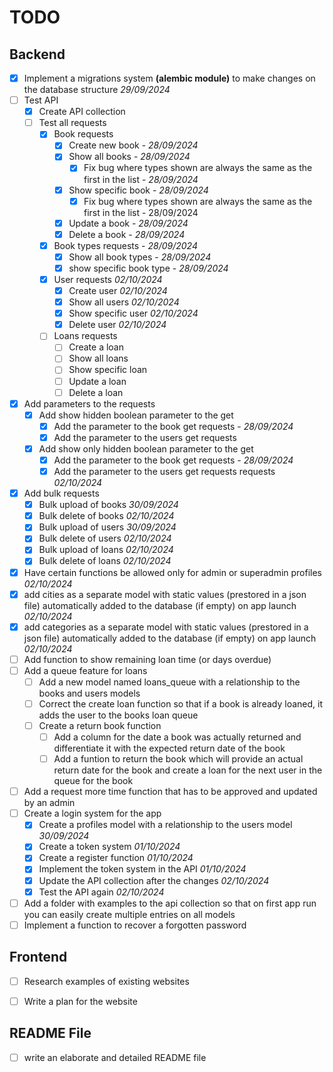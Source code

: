 # TODO

## Backend
- [x] Implement a migrations system __(alembic module)__ to make changes on the database structure _29/09/2024_
- [ ] Test API
    - [x] Create API collection
    - [ ] Test all requests
        - [x] Book requests
            - [x] Create new book - _28/09/2024_
            - [x] Show all books - _28/09/2024_
                - [x] Fix bug where types shown are always the same as the first in the list - _28/09/2024_
            - [x] Show specific book - _28/09/2024_
                - [x] Fix bug where types shown are always the same as the first in the list - 28/09/2024
            - [x] Update a book - _28/09/2024_
            - [x] Delete a book - _28/09/2024_
        - [x] Book types requests - _28/09/2024_
            - [x] Show all book types - _28/09/2024_
            - [x] show specific book type - _28/09/2024_
        - [x] User requests _02/10/2024_
            - [x] Create user _02/10/2024_
            - [x] Show all users _02/10/2024_
            - [x] Show specific user _02/10/2024_
            - [x] Delete user _02/10/2024_
        - [ ] Loans requests
            - [ ] Create a loan
            - [ ] Show all loans
            - [ ] Show specific loan
            - [ ] Update a loan
            - [ ] Delete a loan
- [x] Add parameters to the requests
    - [x] Add show hidden boolean parameter to the get 
        - [x] Add the parameter to the book get requests - _28/09/2024_
        - [x] Add the parameter to the users get requests
    - [x] Add show only hidden boolean parameter to the get
        - [x] Add the parameter to the book get requests - _28/09/2024_
        - [x] Add the parameter to the users get requests
    requests _02/10/2024_
- [x] Add bulk requests
    - [x] Bulk upload of books _30/09/2024_
    - [x] Bulk delete of books _02/10/2024_
    - [x] Bulk upload of users _30/09/2024_
    - [x] Bulk delete of users _02/10/2024_
    - [x] Bulk upload of loans _02/10/2024_
    - [x] Bulk delete of loans _02/10/2024_

- [x] Have certain functions be allowed only for admin or superadmin profiles _02/10/2024_
- [x] add cities as a separate model with static values (prestored in a json file) automatically added to the database (if empty) on app launch _02/10/2024_
- [x] add categories as a separate model with static values (prestored in a json file) automatically added to the database (if empty) on app launch _02/10/2024_
- [ ] Add function to show remaining loan time (or days overdue)
- [ ] Add a queue feature for loans
    - [ ] Add a new model named loans_queue with a relationship to the books and users models
    - [ ] Correct the create loan function so that if a book is already loaned, it adds the user to the books loan queue
    - [ ] Create a return book function
        - [ ] Add a column for the date a book was actually returned and differentiate it with the expected return date of the book
        - [ ] Add a funtion to return the book which will provide an actual return date for the book and create a loan for the next user in the queue for the book
- [ ] Add a request more time function that has to be approved and updated by an admin
- [ ] Create a login system for the app
    - [x] Create a profiles model with a relationship to the users model _30/09/2024_
    - [x] Create a token system _01/10/2024_
    - [x] Create a register function _01/10/2024_
    - [x] Implement the token system in the API _01/10/2024_
    - [x] Update the API collection after the changes _02/10/2024_
    - [x] Test the API again _02/10/2024_
- [ ] Add a folder with examples to the api collection so that on first app run you can easily create multiple entries on all models
- [ ] Implement a function to recover a forgotten password

## Frontend

- [ ] Research examples of existing websites
- [ ] Write a plan for the website


## README File

- [ ] write an elaborate and detailed README file
